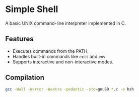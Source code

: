 # Simple Shell
A basic UNIX command-line interpreter implemented in C.

## Features
- Executes commands from the PATH.
- Handles built-in commands like `exit` and `env`.
- Supports interactive and non-interactive modes.

## Compilation
```bash
gcc -Wall -Werror -Wextra -pedantic -std=gnu89 *.c -o hsh